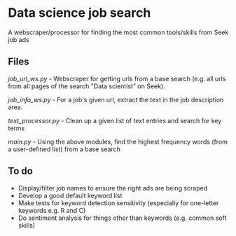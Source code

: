 # Data science job search
A webscraper/processor for finding the most common tools/skills from Seek job ads

## Files
*job_url_ws.py* - Webscraper for getting urls from a base search (e.g. all urls from all pages of the search "Data scientist" on Seek).

*job_info_ws.py* - For a job's given url, extract the text in the job description area.

*text_processor.py* - Clean up a given list of text entries and search for key terms

*main.py* - Using the above modules, find the highest frequency words (from a user-defined list) from a base search

## To do
- Display/filter job names to ensure the right ads are being scraped
- Develop a good default keyword list
- Make tests for keyword detection sensitivity (especially for one-letter keywords e.g. R and C)
- Do sentiment analysis for things other than keywords (e.g. common soft skills)
